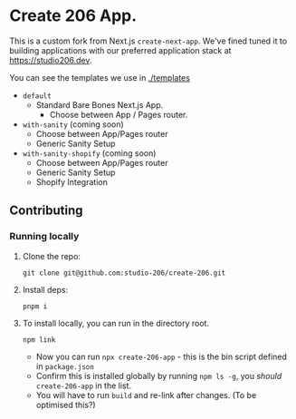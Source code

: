 # Create 206 App.

This is a custom fork from Next.js `create-next-app`. We've fined tuned it to building applications with our preferred application stack at https://studio206.dev.

You can see the templates we use in [./templates](https://github.com/studio-206/create-206/tree/main/templates)

- `default`
  - Standard Bare Bones Next.js App.
    - Choose between App / Pages router.
- `with-sanity` (coming soon)
  - Choose between App/Pages router
  - Generic Sanity Setup
- `with-sanity-shopify` (coming soon)
  - Choose between App/Pages router
  - Generic Sanity Setup
  - Shopify Integration

## Contributing

### Running locally

1. Clone the repo:
   ```
   git clone git@github.com:studio-206/create-206.git
   ```
2. Install deps:
   ```
   pnpm i
   ```
3. To install locally, you can run in the directory root.
   ```
   npm link
   ```
   - Now you can run `npx create-206-app` - this is the bin script defined in `package.json`
   - Confirm this is installed globally by running `npm ls -g`, you _should_ `create-206-app` in the list.
   - You will have to run `build` and re-link after changes. (To be optimised this?)
